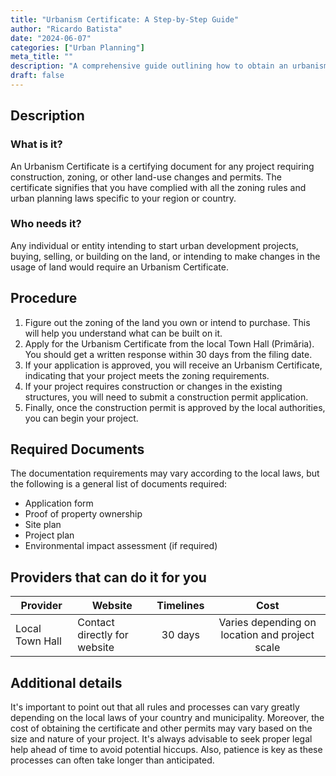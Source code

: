 ```yaml
---
title: "Urbanism Certificate: A Step-by-Step Guide"
author: "Ricardo Batista"
date: "2024-06-07"
categories: ["Urban Planning"]
meta_title: ""
description: "A comprehensive guide outlining how to obtain an urbanism certificate."
draft: false
---
```


## Description
### What is it?
An Urbanism Certificate is a certifying document for any project requiring construction, zoning, or other land-use changes and permits. The certificate signifies that you have complied with all the zoning rules and urban planning laws specific to your region or country.

### Who needs it?
Any individual or entity intending to start urban development projects,  buying, selling, or building on the land, or intending to make changes in the usage of land would require an Urbanism Certificate.

## Procedure

1. Figure out the zoning of the land you own or intend to purchase. This will help you understand what can be built on it.
2. Apply for the Urbanism Certificate from the local Town Hall (Primăria). You should get a written response within 30 days from the filing date.
3. If your application is approved, you will receive an Urbanism Certificate, indicating that your project meets the zoning requirements.
4. If your project requires construction or changes in the existing structures, you will need to submit a construction permit application.
5. Finally, once the construction permit is approved by the local authorities, you can begin your project.

## Required Documents

The documentation requirements may vary according to the local laws, but the following is a general list of documents required:

- Application form
- Proof of property ownership
- Site plan
- Project plan 
- Environmental impact assessment (if required)

## Providers that can do it for you

| Provider        |     Website                       |     Timelines    |       Cost      |
| --------------- | --------------------------------- |  :-------------: | :-------------: |
| Local Town Hall |  Contact directly for website     |      30 days     | Varies depending on location and project scale|

## Additional details

It's important to point out that all rules and processes can vary greatly depending on the local laws of your country and municipality. Moreover, the cost of obtaining the certificate and other permits may vary based on the size and nature of your project. It's always advisable to seek proper legal help ahead of time to avoid potential hiccups. Also, patience is key as these processes can often take longer than anticipated.